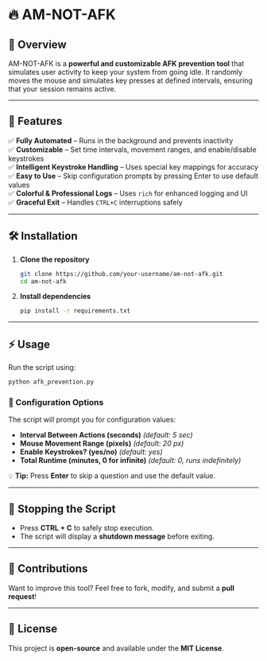 # 🔥 AM-NOT-AFK

## 🚀 Overview

AM-NOT-AFK is a **powerful and customizable AFK prevention tool** that simulates
user activity to keep your system from going idle. It randomly moves the mouse
and simulates key presses at defined intervals, ensuring that your session
remains active.

---

## 🎯 Features

✅ **Fully Automated** – Runs in the background and prevents inactivity  
✅ **Customizable** – Set time intervals, movement ranges, and enable/disable
keystrokes  
✅ **Intelligent Keystroke Handling** – Uses special key mappings for accuracy  
✅ **Easy to Use** – Skip configuration prompts by pressing Enter to use default
values  
✅ **Colorful & Professional Logs** – Uses `rich` for enhanced logging and UI  
✅ **Graceful Exit** – Handles `CTRL+C` interruptions safely

---

## 🛠️ Installation

1. **Clone the repository**
   ```sh
   git clone https://github.com/your-username/am-not-afk.git
   cd am-not-afk
   ```
2. **Install dependencies**
   ```sh
   pip install -r requirements.txt
   ```

---

## ⚡ Usage

Run the script using:

```sh
python afk_prevention.py
```

### 🔧 Configuration Options

The script will prompt you for configuration values:

- **Interval Between Actions (seconds)** _(default: 5 sec)_
- **Mouse Movement Range (pixels)** _(default: 20 px)_
- **Enable Keystrokes? (yes/no)** _(default: yes)_
- **Total Runtime (minutes, 0 for infinite)** _(default: 0, runs indefinitely)_

💡 **Tip:** Press **Enter** to skip a question and use the default value.

---

## 🛑 Stopping the Script

- Press **CTRL + C** to safely stop execution.
- The script will display a **shutdown message** before exiting.

---

## 🤝 Contributions

Want to improve this tool? Feel free to fork, modify, and submit a **pull
request**!

---

## 📜 License

This project is **open-source** and available under the **MIT License**.
